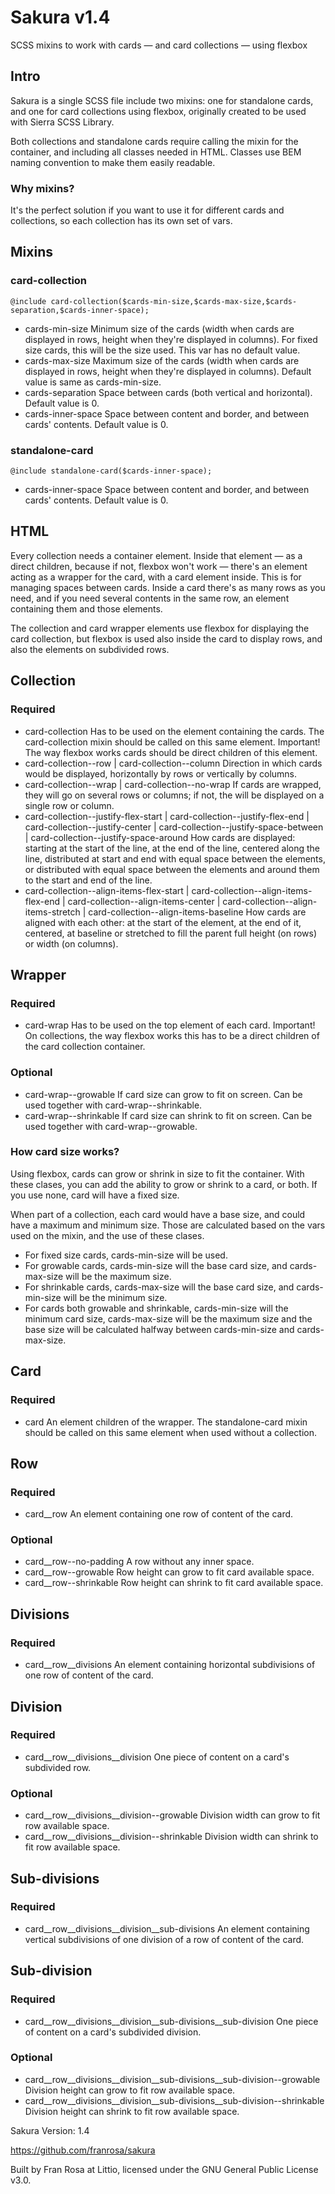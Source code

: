 # Sakura v1.4

SCSS mixins to work with cards — and card collections — using flexbox

## Intro

Sakura is a single SCSS file include two mixins: one for standalone cards, and one for card collections using flexbox, originally created to be used with Sierra SCSS Library.

Both collections and standalone cards require calling the mixin for the container, and including all classes needed in HTML. Classes use BEM naming convention to make them easily readable.

### Why mixins?

It's the perfect solution if you want to use it for different cards and collections, so each collection has its own set of vars.

## Mixins

### card-collection

    @include card-collection($cards-min-size,$cards-max-size,$cards-separation,$cards-inner-space);

* cards-min-size
    Minimum size of the cards (width when cards are displayed in rows, height when they're displayed in columns). For fixed size cards, this will be the size used.
    This var has no default value.
* cards-max-size
    Maximum size of the cards (width when cards are displayed in rows, height when they're displayed in columns).
    Default value is same as cards-min-size.
* cards-separation
    Space between cards (both vertical and horizontal).
    Default value is 0.
* cards-inner-space
    Space between content and border, and between cards' contents.
    Default value is 0.

### standalone-card

    @include standalone-card($cards-inner-space);

* cards-inner-space
    Space between content and border, and between cards' contents.
    Default value is 0.

## HTML

Every collection needs a container element. Inside that element — as a direct children, because if not, flexbox won't work — there's an element acting as a wrapper for the card, with a card element inside. This is for managing spaces between cards. Inside a card there's as many rows as you need, and if you need several contents in the same row, an element containing them and those elements.

The collection and card wrapper elements use flexbox for displaying the card collection, but flexbox is used also inside the card to display rows, and also the elements on subdivided rows.
 
## Collection

### Required

* card-collection
    Has to be used on the element containing the cards. The card-collection mixin should be called on this same element.
    Important! The way flexbox works cards should be direct children of this element.
* card-collection--row | card-collection--column
    Direction in which cards would be displayed, horizontally by rows or vertically by columns.
* card-collection--wrap | card-collection--no-wrap
    If cards are wrapped, they will go on several rows or columns; if not, the will be displayed on a single row or column.
* card-collection--justify-flex-start | card-collection--justify-flex-end | card-collection--justify-center | card-collection--justify-space-between | card-collection--justify-space-around
    How cards are displayed: starting at the start of the line, at the end of the line, centered along the line, distributed at start and end with equal space between the elements, or distributed with equal space between the elements and around them to the start and end of the line.
* card-collection--align-items-flex-start | card-collection--align-items-flex-end | card-collection--align-items-center | card-collection--align-items-stretch | card-collection--align-items-baseline
    How cards are aligned with each other: at the start of the element, at the end of it, centered, at baseline or stretched to fill the parent full height (on rows) or width (on columns).

## Wrapper

### Required

* card-wrap
    Has to be used on the top element of each card.
    Important! On collections, the way flexbox works this has to be a direct children of the card collection container.

### Optional

* card-wrap--growable
    If card size can grow to fit on screen.
    Can be used together with card-wrap--shrinkable.
* card-wrap--shrinkable
    If card size can shrink to fit on screen.
    Can be used together with card-wrap--growable.

### How card size works?

Using flexbox, cards can grow or shrink in size to fit the container. With these clases, you can add the ability to grow or shrink to a card, or both. If you use none, card will have a fixed size.

When part of a collection, each card would have a base size, and could have a maximum and minimum size. Those are calculated based on the vars used on the mixin, and the use of these clases.

* For fixed size cards, cards-min-size will be used.
* For growable cards, cards-min-size will the base card size, and cards-max-size will be the maximum size.
* For shrinkable cards, cards-max-size will the base card size, and cards-min-size will be the minimum size.
* For cards both growable and shrinkable, cards-min-size will the minimum card size, cards-max-size will be the maximum size and the base size will be calculated halfway between cards-min-size and cards-max-size.

## Card

### Required

* card
    An element children of the wrapper. The standalone-card mixin should be called on this same element when used without a collection.

## Row

### Required

* card__row
    An element containing one row of content of the card.

### Optional

* card__row--no-padding
    A row without any inner space.
* card__row--growable
    Row height can grow to fit card available space.
* card__row--shrinkable
    Row height can shrink to fit card available space.
 
## Divisions

### Required

* card__row__divisions
    An element containing horizontal subdivisions of one row of content of the card.

## Division

### Required

* card__row__divisions__division
    One piece of content on a card's subdivided row.

### Optional

* card__row__divisions__division--growable
    Division width can grow to fit row available space.
* card__row__divisions__division--shrinkable
    Division width can shrink to fit row available space.

## Sub-divisions

### Required

* card__row__divisions__division__sub-divisions
    An element containing vertical subdivisions of one division of a row of content of the card.

## Sub-division

### Required

* card__row__divisions__division__sub-divisions__sub-division
    One piece of content on a card's subdivided division.

### Optional
* card__row__divisions__division__sub-divisions__sub-division--growable
    Division height can grow to fit row available space.
* card__row__divisions__division__sub-divisions__sub-division--shrinkable
    Division height can shrink to fit row available space.

Sakura
Version: 1.4

https://github.com/franrosa/sakura

Built by Fran Rosa at Littio, licensed under the GNU General Public License v3.0.